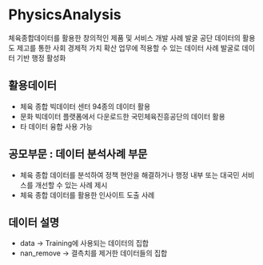 # PhysicsAnalysis
체육종합데이터를 활용한 창의적인 제품 및 서비스 개발 사례 발굴
공단 데이터의 활용도 제고를 통한 사회 경제적 가치 확산
업무에 적용할 수 있는 데이터 사례 발굴로 데이터 기반 행정 활성화

## 활용데이터
- 체육 종합 빅데이터 센터 94종의 데이터 활용
- 문화 빅데이터 플랫폼에서 다운로드한 국민체육진흥공단의 데이터 활용
- 타 데이터 융합 사용 가능

## 공모부문 : 데이터 분석사례 부문
- 체육 종합 데이터를 분석하여 정책 현안을 해결하거나 행정 내부 또는 대국민 서비스를 개선할 수 있는 사례 제시
- 체육 종합 데이터를 활용한 인사이트 도출 사례

## 데이터 설명
- data -> Training에 사용되는 데이터의 집합
- nan_remove -> 결측치를 제거한 데이터들의 집합